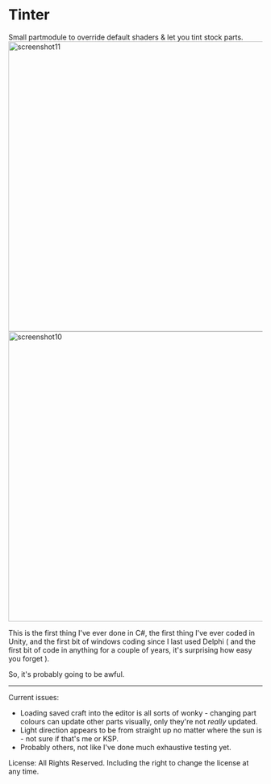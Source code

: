 # Tinter
Small partmodule to override default shaders &amp; let you tint stock parts.
<a href="https://www.flickr.com/photos/64324284@N05/27075597976/in/dateposted/" title="screenshot11"><img src="https://farm8.staticflickr.com/7072/27075597976_162a8e4179_b.jpg" width="1024" height="576" alt="screenshot11"></a>
<a href="https://www.flickr.com/photos/64324284@N05/27094588625/in/dateposted/" title="screenshot10"><img src="https://farm8.staticflickr.com/7397/27094588625_7011a77267_b.jpg" width="1024" height="576" alt="screenshot10"></a>

This is the first thing I've ever done in C#, the first thing I've ever coded in Unity, and the first bit of windows coding 
since I last used Delphi ( and the first bit of code in anything for a couple of years, it's surprising how easy you forget ).

So, it's probably going to be awful.

----

Current issues:

- Loading saved craft into the editor is all sorts of wonky - changing part colours can update other parts visually, only they're not *really* updated.
- Light direction appears to be from straight up no matter where the sun is - not sure if that's me or KSP.
- Probably others, not like I've done much exhaustive testing yet.

License: All Rights Reserved. Including the right to change the license at any time.

